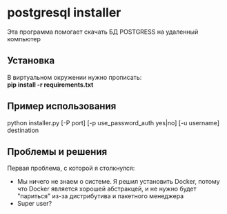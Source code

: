 # postgresql installer
Эта программа помогает скачать БД POSTGRESS на удаленный компьютер
## Установка
В виртуальном окружении нужно прописать:\
**pip install -r requirements.txt**

## Пример использования
python installer.py \[-P port] \[-p use_password_auth yes|no] \[-u username] destination





## Проблемы и решения
Первая проблема, с которой я столкнулся:
* Мы ничего не знаем о системе. Я решил установить Docker, потому что Docker является хорошей абстракцей, и не нужно будет "париться" из-за дистрибутива и пакетного менеджера
* Super user?
